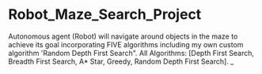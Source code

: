 # Robot_Maze_Search_Project
Autonomous agent (Robot) will navigate around objects in the maze to achieve its goal incorporating FIVE algorithms including my own custom algorithm 'Random Depth First Search". All Algorithms: [Depth First Search, Breadth First Search, A* Star, Greedy, Random Depth First Search]. _
